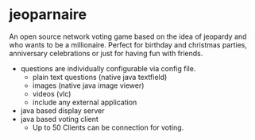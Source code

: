 # jeoparnaire

An open source network voting game based on the idea of jeopardy and who wants to be a millionaire.
Perfect for birthday and christmas parties, anniversary celebrations or just for having fun with friends.

* questions are individually configurable via config file.
  * plain text questions (native java textfield)
  * images (native java image viewer)
  * videos (vlc)
  * include any external application
* java based display server
* java based voting client
  * Up to 50 Clients can be connection for voting.

